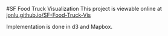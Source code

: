#SF Food Truck Visualization
This project is viewable online at [jonlu.github.io/SF-Food-Truck-Vis](https://jonlu.github.io/SF-Food-Truck-Vis/)

Implementation is done in d3 and Mapbox. 
